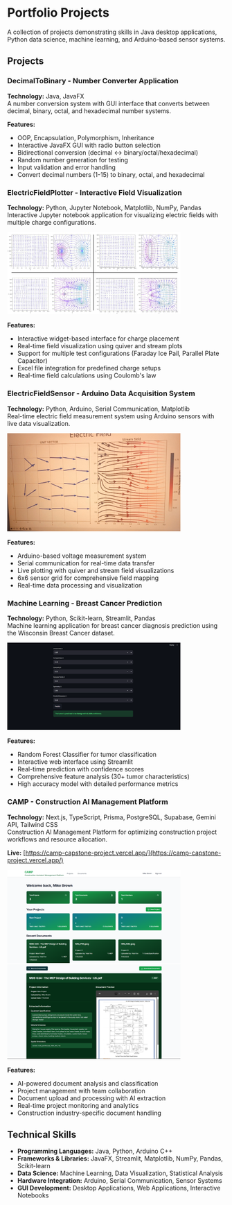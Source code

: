 # Portfolio Projects

A collection of projects demonstrating skills in Java desktop applications, Python data science, machine learning, and Arduino-based sensor systems.

## Projects

### DecimalToBinary - Number Converter Application
**Technology:** Java, JavaFX  
A number conversion system with GUI interface that converts between decimal, binary, octal, and hexadecimal number systems.

**Features:**
- OOP, Encapsulation, Polymorphism, Inheritance
- Interactive JavaFX GUI with radio button selection
- Bidirectional conversion (decimal ↔ binary/octal/hexadecimal)
- Random number generation for testing
- Input validation and error handling
- Convert decimal numbers (1-15) to binary, octal, and hexadecimal

### ElectricFieldPlotter - Interactive Field Visualization
**Technology:** Python, Jupyter Notebook, Matplotlib, NumPy, Pandas  
Interactive Jupyter notebook application for visualizing electric fields with multiple charge configurations.

<img src="https://github.com/vfon83/Projects/raw/main/Images/Charges_Interacting.JPEG" width="400">

**Features:**
- Interactive widget-based interface for charge placement
- Real-time field visualization using quiver and stream plots
- Support for multiple test configurations (Faraday Ice Pail, Parallel Plate Capacitor)
- Excel file integration for predefined charge setups
- Real-time field calculations using Coulomb's law

### ElectricFieldSensor - Arduino Data Acquisition System
**Technology:** Python, Arduino, Serial Communication, Matplotlib  
Real-time electric field measurement system using Arduino sensors with live data visualization.

<img src="https://github.com/vfon83/Projects/raw/main/Images/Sensor_Output.jpg" width="400">

**Features:**
- Arduino-based voltage measurement system
- Serial communication for real-time data transfer
- Live plotting with quiver and stream field visualizations
- 6x6 sensor grid for comprehensive field mapping
- Real-time data processing and visualization

### Machine Learning - Breast Cancer Prediction
**Technology:** Python, Scikit-learn, Streamlit, Pandas  
Machine learning application for breast cancer diagnosis prediction using the Wisconsin Breast Cancer dataset.

<img src="https://github.com/vfon83/Projects/raw/main/Images/Random_Forest_Classifier.png" width="400">

**Features:**
- Random Forest Classifier for tumor classification
- Interactive web interface using Streamlit
- Real-time prediction with confidence scores
- Comprehensive feature analysis (30+ tumor characteristics)
- High accuracy model with detailed performance metrics

### CAMP - Construction AI Management Platform
**Technology:** Next.js, TypeScript, Prisma, PostgreSQL, Supabase, Gemini API, Tailwind CSS  
Construction AI Management Platform for optimizing construction project workflows and resource allocation.

**Live:** [https://camp-capstone-project.vercel.app/](https://camp-capstone-project.vercel.app/)

<img src="https://github.com/vfon83/Projects/raw/main/Images/CAMP_Landing.png" width="400">

<img src="https://github.com/vfon83/Projects/raw/main/Images/CAMP_Output.png" width="400">

**Features:**
- AI-powered document analysis and classification
- Project management with team collaboration
- Document upload and processing with AI extraction
- Real-time project monitoring and analytics
- Construction industry-specific document handling

## Technical Skills

- **Programming Languages:** Java, Python, Arduino C++
- **Frameworks & Libraries:** JavaFX, Streamlit, Matplotlib, NumPy, Pandas, Scikit-learn
- **Data Science:** Machine Learning, Data Visualization, Statistical Analysis
- **Hardware Integration:** Arduino, Serial Communication, Sensor Systems
- **GUI Development:** Desktop Applications, Web Applications, Interactive Notebooks
